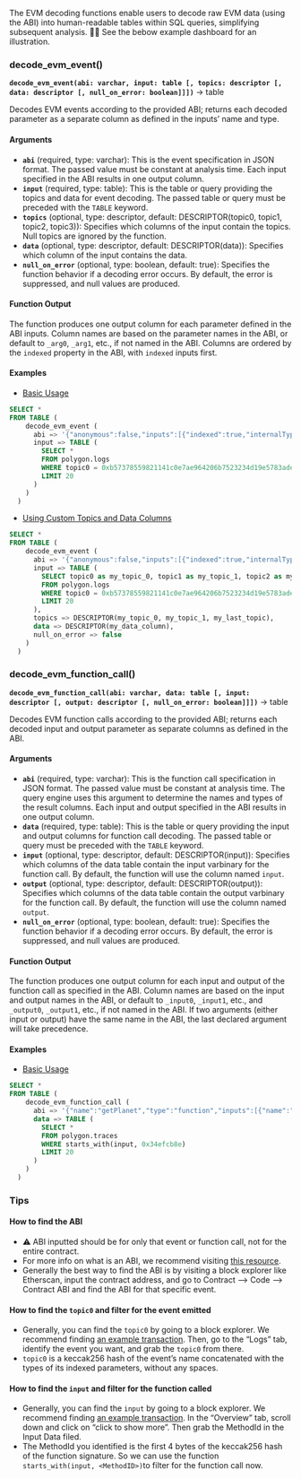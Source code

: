 The EVM decoding functions enable users to decode raw EVM data (using the ABI) into human-readable tables within SQL queries, simplifying subsequent analysis. 🧑‍🏫 See the bebow example dashboard for an illustration.

### decode\_evm\_event()

**`decode_evm_event(abi: varchar, input: table [, topics: descriptor [, data: descriptor [, null_on_error: boolean]]])`** → table

Decodes EVM events according to the provided ABI; returns each decoded parameter as a separate column as defined in the inputs’ name and type.

#### Arguments

- **`abi`** (required, type: varchar): This is the event specification in JSON format. The passed value must be constant at analysis time. Each input specified in the ABI results in one output column.
- **`input`** (required, type: table): This is the table or query providing the topics and data for event decoding. The passed table or query must be preceded with the `TABLE` keyword.
- **`topics`** (optional, type: descriptor, default: DESCRIPTOR(topic0, topic1, topic2, topic3)): Specifies which columns of the input contain the topics. Null topics are ignored by the function.
- **`data`** (optional, type: descriptor, default: DESCRIPTOR(data)): Specifies which column of the input contains the data.
- **`null_on_error`** (optional, type: boolean, default: true): Specifies the function behavior if a decoding error occurs. By default, the error is suppressed, and null values are produced.

#### Function Output

The function produces one output column for each parameter defined in the ABI inputs. Column names are based on the parameter names in the ABI, or default to `_arg0`, `_arg1`, etc., if not named in the ABI. Columns are ordered by the `indexed` property in the ABI, with `indexed` inputs first.

#### Examples

- [Basic Usage](https://dune.com/queries/3851471)

```sql
SELECT * 
FROM TABLE (
    decode_evm_event (
      abi => '{"anonymous":false,"inputs":[{"indexed":true,"internalType":"address","name":"buyer","type":"address"},{"indexed":true,"internalType":"address","name":"recipient","type":"address"},{"indexed":false,"internalType":"uint256[]","name":"tokensSoldIds","type":"uint256[]"},{"indexed":false,"internalType":"uint256[]","name":"tokensSoldAmounts","type":"uint256[]"},{"indexed":false,"internalType":"uint256[]","name":"currencyBoughtAmounts","type":"uint256[]"},{"indexed":false,"internalType":"address[]","name":"extraFeeRecipients","type":"address[]"},{"indexed":false,"internalType":"uint256[]","name":"extraFeeAmounts","type":"uint256[]"}],"name":"CurrencyPurchase","type":"event"}',
      input => TABLE (
        SELECT * 
        FROM polygon.logs
        WHERE topic0 = 0xb57378559821141c0e7ae964206b7523234d19e5783ade99b3d665eee495c997
        LIMIT 20
      )
    )
  )
```

- [Using Custom Topics and Data Columns](https://dune.com/queries/3861622)

```sql
SELECT * 
FROM TABLE (
    decode_evm_event (
      abi => '{"anonymous":false,"inputs":[{"indexed":true,"internalType":"address","name":"buyer","type":"address"},{"indexed":true,"internalType":"address","name":"recipient","type":"address"},{"indexed":false,"internalType":"uint256[]","name":"tokensSoldIds","type":"uint256[]"},{"indexed":false,"internalType":"uint256[]","name":"tokensSoldAmounts","type":"uint256[]"},{"indexed":false,"internalType":"uint256[]","name":"currencyBoughtAmounts","type":"uint256[]"},{"indexed":false,"internalType":"address[]","name":"extraFeeRecipients","type":"address[]"},{"indexed":false,"internalType":"uint256[]","name":"extraFeeAmounts","type":"uint256[]"}],"name":"CurrencyPurchase","type":"event"}',
      input => TABLE (
        SELECT topic0 as my_topic_0, topic1 as my_topic_1, topic2 as my_last_topic, data as my_data_column, * 
        FROM polygon.logs
        WHERE topic0 = 0xb57378559821141c0e7ae964206b7523234d19e5783ade99b3d665eee495c997
        LIMIT 20
      ),
      topics => DESCRIPTOR(my_topic_0, my_topic_1, my_last_topic),
      data => DESCRIPTOR(my_data_column),
      null_on_error => false
    )
  )
```

### decode\_evm\_function\_call()

**`decode_evm_function_call(abi: varchar, data: table [, input: descriptor [, output: descriptor [, null_on_error: boolean]]])`** → table

Decodes EVM function calls according to the provided ABI; returns each decoded input and output parameter as separate columns as defined in the ABI.

#### Arguments

- **`abi`** (required, type: varchar): This is the function call specification in JSON format. The passed value must be constant at analysis time. The query engine uses this argument to determine the names and types of the result columns. Each input and output specified in the ABI results in one output column.
- **`data`** (required, type: table): This is the table or query providing the input and output columns for function call decoding. The passed table or query must be preceded with the `TABLE` keyword.
- **`input`** (optional, type: descriptor, default: DESCRIPTOR(input)): Specifies which columns of the data table contain the input varbinary for the function call. By default, the function will use the column named `input`.
- **`output`** (optional, type: descriptor, default: DESCRIPTOR(output)): Specifies which columns of the data table contain the output varbinary for the function call. By default, the function will use the column named `output`.
- **`null_on_error`** (optional, type: boolean, default: true): Specifies the function behavior if a decoding error occurs. By default, the error is suppressed, and null values are produced.

#### Function Output

The function produces one output column for each input and output of the function call as specified in the ABI. Column names are based on the input and output names in the ABI, or default to `_input0`, `_input1`, etc., and `_output0`, `_output1`, etc., if not named in the ABI. If two arguments (either input or output) have the same name in the ABI, the last declared argument will take precedence.

#### Examples

- [Basic Usage](https://dune.com/queries/4001654)

```sql
SELECT * 
FROM TABLE (
    decode_evm_function_call (
      abi => '{"name":"getPlanet","type":"function","inputs":[{"name":"planetId","type":"uint256"}],"outputs":[{"name":"planetName","type":"string"},{"name":"planetType","type":"string"}]}',
      data => TABLE (
        SELECT * 
        FROM polygon.traces
        WHERE starts_with(input, 0x34efcb8e)
        LIMIT 20
      )
    )
  )
```

### Tips

#### How to find the ABI

- ⚠️ ABI inputted should be for only that event or function call, not for the entire contract.
- For more info on what is an ABI, we recommend visiting [this resource](https://www.quicknode.com/guides/ethereum-development/smart-contracts/what-is-an-abi).
- Generally the best way to find the ABI is by visiting a block explorer like Etherscan, input the contract address, and go to Contract —> Code —> Contract ABI and find the ABI for that specific event.

#### How to find the `topic0` and filter for the event emitted

- Generally, you can find the `topic0` by going to a block explorer. We recommend finding [an example transaction](https://basescan.org/tx/0x446c2c7c605cde83d6aba87921fceec40b111b97166ddbee513424eefae31ba5#eventlog). Then, go to the “Logs” tab, identify the event you want, and grab the `topic0` from there.
- `topic0` is a keccak256 hash of the event’s name concatenated with the types of its indexed parameters, without any spaces.

#### How to find the `input` and filter for the function called

- Generally, you can find the `input` by going to a block explorer. We recommend finding [an example transaction](https://basescan.org/tx/0x446c2c7c605cde83d6aba87921fceec40b111b97166ddbee513424eefae31ba5). In the “Overview” tab, scroll down and click on “click to show more”. Then grab the MethodId in the Input Data filed.
- The MethodId you identified is the first 4 bytes of the keccak256 hash of the function signature. So we can use the function `starts_with(input, <MethodID>)`to filter for the function call now.